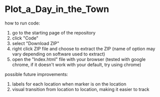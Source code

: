 # Plot_a_Day_in_the_Town

how to run code: 
1. go to the starting page of the repository 
2. click "Code" 
3. select "Download ZIP"
4. right click ZIP file and choose to extract the ZIP (name of option may vary depending on software used to extract)
5. open the "Index.html" file with your browser (tested with google chrome, if it doesn't work with your default, try using chrome)

possible future improvements: 
1. labels for each location when marker is on the location
2. visual transition from location to location, making it easier to track
